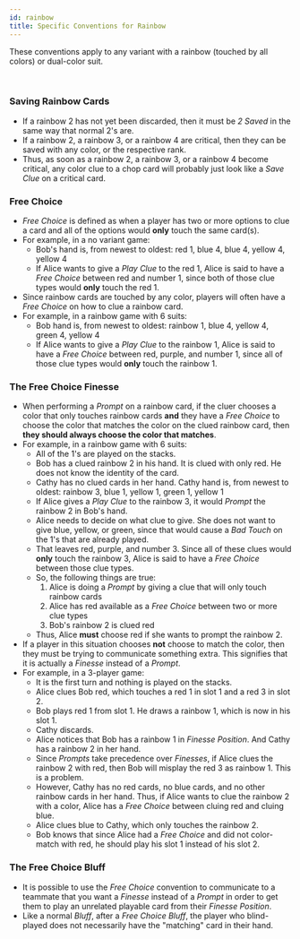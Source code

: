 ```yaml
---
id: rainbow
title: Specific Conventions for Rainbow
---
```


These conventions apply to any variant with a rainbow (touched by all colors) or dual-color suit.

<br />

### Saving Rainbow Cards

* If a rainbow 2 has not yet been discarded, then it must be *2 Saved* in the same way that normal 2's are.
* If a rainbow 2, a rainbow 3, or a rainbow 4 are critical, then they can be saved with any color, or the respective rank.
* Thus, as soon as a rainbow 2, a rainbow 3, or a rainbow 4 become critical, any color clue to a chop card will probably just look like a *Save Clue* on a critical card.

### Free Choice

- *Free Choice* is defined as when a player has two or more options to clue a card and all of the options would **only** touch the same card(s).
- For example, in a no variant game:
  - Bob's hand is, from newest to oldest: red 1, blue 4, blue 4, yellow 4, yellow 4
  - If Alice wants to give a *Play Clue* to the red 1, Alice is said to have a *Free Choice* between red and number 1, since both of those clue types would **only** touch the red 1.
- Since rainbow cards are touched by any color, players will often have a *Free Choice* on how to clue a rainbow card.
- For example, in a rainbow game with 6 suits:
  - Bob hand is, from newest to oldest: rainbow 1, blue 4, yellow 4, green 4, yellow 4
  - If Alice wants to give a *Play Clue* to the rainbow 1, Alice is said to have a *Free Choice* between red, purple, and number 1, since all of those clue types would **only** touch the rainbow 1.

### The Free Choice Finesse

- When performing a *Prompt* on a rainbow card, if the cluer chooses a color that only touches rainbow cards **and** they have a *Free Choice* to choose the color that matches the color on the clued rainbow card, then **they should always choose the color that matches**.
- For example, in a rainbow game with 6 suits:
  - All of the 1's are played on the stacks.
  - Bob has a clued rainbow 2 in his hand. It is clued with only red. He does not know the identity of the card.
  - Cathy has no clued cards in her hand. Cathy hand is, from newest to oldest: rainbow 3, blue 1, yellow 1, green 1, yellow 1
  - If Alice gives a *Play Clue* to the rainbow 3, it would *Prompt* the rainbow 2 in Bob's hand.
  - Alice needs to decide on what clue to give. She does not want to give blue, yellow, or green, since that would cause a *Bad Touch* on the 1's that are already played.
  - That leaves red, purple, and number 3. Since all of these clues would **only** touch the rainbow 3, Alice is said to have a *Free Choice* between those clue types.
  - So, the following things are true:
    1) Alice is doing a *Prompt* by giving a clue that will only touch rainbow cards
    2) Alice has red available as a *Free Choice* between two or more clue types
    3) Bob's rainbow 2 is clued red
  - Thus, Alice **must** choose red if she wants to prompt the rainbow 2.
- If a player in this situation chooses **not** choose to match the color, then they must be trying to communicate something extra. This signifies that it is actually a *Finesse* instead of a *Prompt*.
- For example, in a 3-player game:
  - It is the first turn and nothing is played on the stacks.
  - Alice clues Bob red, which touches a red 1 in slot 1 and a red 3 in slot 2.
  - Bob plays red 1 from slot 1. He draws a rainbow 1, which is now in his slot 1.
  - Cathy discards.
  - Alice notices that Bob has a rainbow 1 in *Finesse Position*. And Cathy has a rainbow 2 in her hand.
  - Since *Prompts* take precedence over *Finesses*, if Alice clues the rainbow 2 with red, then Bob will misplay the red 3 as rainbow 1. This is a problem.
  - However, Cathy has no red cards, no blue cards, and no other rainbow cards in her hand. Thus, if Alice wants to clue the rainbow 2 with a color, Alice has a *Free Choice* between cluing red and cluing blue.
  - Alice clues blue to Cathy, which only touches the rainbow 2.
  - Bob knows that since Alice had a *Free Choice* and did not color-match with red, he should play his slot 1 instead of his slot 2.

### The Free Choice Bluff

- It is possible to use the *Free Choice* convention to communicate to a teammate that you want a *Finesse* instead of a *Prompt* in order to get them to play an unrelated playable card from their *Finesse Position*.
- Like a normal *Bluff*, after a *Free Choice Bluff*, the player who blind-played does not necessarily have the "matching" card in their hand.
